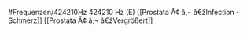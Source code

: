 #Frequenzen/424210Hz
424210 Hz (E)
[[Prostata Ã¢ â‚¬ â€žInfection - Schmerz]]
[[Prostata Ã¢ â‚¬ â€žVergrößert]]